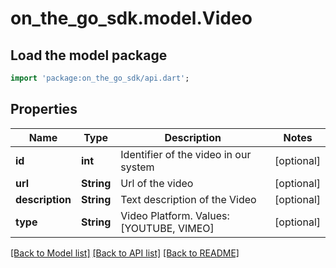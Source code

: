 # on_the_go_sdk.model.Video

## Load the model package
```dart
import 'package:on_the_go_sdk/api.dart';
```

## Properties
Name | Type | Description | Notes
------------ | ------------- | ------------- | -------------
**id** | **int** | Identifier of the video in our system | [optional] 
**url** | **String** | Url of the video | [optional] 
**description** | **String** | Text description of the Video | [optional] 
**type** | **String** | Video Platform. Values: [YOUTUBE, VIMEO] | [optional] 

[[Back to Model list]](../README.md#documentation-for-models) [[Back to API list]](../README.md#documentation-for-api-endpoints) [[Back to README]](../README.md)


